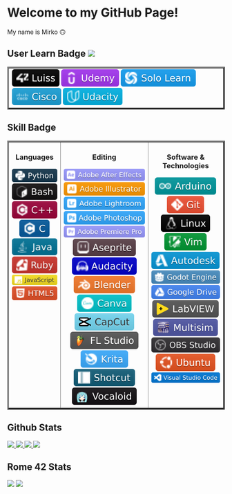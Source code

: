 # Welcome to my GitHub Page! 
<div valign="center">
	My name is Mirko 🙃
</div>

## User Learn Badge                                      ![](https://github.com/MirkokriM/giffs/blob/main/giffes/giphy.gif)
<table border = 3 <table><tr><td valign="top" width="33%">

<div align="left"> 
	<img src="badges/_userlearning/42_Luiss.svg"/>
	<img src="badges/_userlearning/Udemy.svg"/>
	<img src="badges/_userlearning/Solo_Learn.svg"/>
	<img src="badges/_userlearning/Cisco.svg"/>
	<img src="badges/_userlearning/Udacity.svg"/>
</div>

</td></tr></table>

## Skill Badge
<table border = 3 <table><tr><td valign="top" align="center" width="20%">


### Languages
<div align="center">
	<img src="badges/Languages/Python.svg"/>
	<img src="badges/Languages/Bash.svg"/>
	<img src="badges/Languages/C++.svg"/>
	<img src="badges/Languages/C.svg"/>
	<img src="badges/Languages/Java.svg"/>
	<img src="badges/Languages/Ruby.svg"/>
	<img src="badges/Languages/JavaScript.svg"/>
	<img src="badges/Languages/HTML5.svg"/>
	
</div>

</td><td valign="top" align="center" width="35%">

### Editing
<div align="center">
	<img src="badges/Editing/Adobe_After_Effects.svg"/>
	<img src="badges/Editing/Adobe_Illustrator.svg"/>
	<img src="badges/Editing/Adobe_Lightroom.svg"/>
	<img src="badges/Editing/Adobe_Photoshop.svg"/>
	<img src="badges/Editing/Adobe_Premiere_Pro.svg"/>
	<img src="badges/Editing/Aseprite.svg"/>
	<img src="badges/Editing/Audacity.svg"/>
	<img src="badges/Editing/Blender.svg"/>
	<img src="badges/Editing/Canva.svg"/>
	<img src="badges/Editing/CapCut.svg"/>
	<img src="badges/Editing/FL_Studio.svg"/>
	<img src="badges/Editing/Krita.svg"/>
	<img src="badges/Editing/Shotcut.svg"/>
	<img src="badges/Editing/Vocaloid.svg"/>
	
</div>
	
</td><td valign="top" align="center" width="30%">

### Software & Technologies
<div align="center">
	<img src="badges/Software _&_technologies/Arduino.svg"/>
	<img src="badges/Software _&_technologies/Git.svg"/>
	<img src="badges/Software _&_technologies/Linux.svg"/>
	<img src="badges/Software _&_technologies/Vim.svg"/>
	<img src="badges/Software _&_technologies/Autodesk.svg"/>
	<img src="badges/Software _&_technologies/Godot_Engine.svg"/>
	<img src="badges/Software _&_technologies/Google_Drive.svg"/>
	<img src="badges/Software _&_technologies/LabVIEW.svg"/>
	<img src="badges/Software _&_technologies/Multisim.svg"/>
	<img src="badges/Software _&_technologies/OBS_Studio.svg"/>
	<img src="badges/Software _&_technologies/Ubuntu.svg"/>
	<img src="badges/Software _&_technologies/Visual_Studio_Code.svg"/>
</div>

</td></tr></table>

## Github Stats
<tr>
<td>
	<a href="https://github.com/MirkokriM">
		<img src="https://github-readme-stats-sigma-five.vercel.app/api?username=MirkokriM&show_icons=true&count_private=true&hide_border=true&bg_color=30,0cbadf,b650bf&title_color=ffffff&text_color=ffffff&icon_color=ffffff" height="50%" >
	</a> 
</td>
<td>
	<a href="https://github.com/MirkokriM?tab=repositories">
		<img src="https://github-readme-stats-sigma-five.vercel.app/api/top-langs/?username=MirkokriM&theme=gruvbox&langs_count=10&bg_color=10,b650bf,0cbadf&title_color=ffffff&text_color=ffffff&hide=contribs,prs&cache_seconds=86400&hide_border=TRUE" width="28%" >
	</a>
	<a href="https://github.com/MirkokriM/42_Common_Core">
                <img src="https://github-readme-stats.vercel.app/api/pin/?username=MirkokriM&repo=42_Common_Core&langs_count=10&bg_color=10,b650bf,0cbadf&title_color=ffffff&text_color=ffffff&icon_color=ffffff&hide=contribs,prs&cache_seconds=86400&hide_border=TRUE" width="49%" />
	</a>
	<a href="https://github.com/MirkokriM/My_Piscine">
                <img src="https://github-readme-stats.vercel.app/api/pin/?username=MirkokriM&repo=My_Piscine&hide_border=TRUE&bg_color=10,b650bf,0cbadf&title_color=ffffff&text_color=ffffff&icon_color=ffffff&hide=contribs,prs&cache_seconds=86400" width="49%" />
	</a>
</td>
</tr>

## Rome 42 Stats

<div>
	<img src= "https://badge42.vercel.app/api/v2/cldu2s4nx00440gl8a0gi877d/stats?cursusId=21&coalitionId=124">
	<img src= "https://badge42.vercel.app/api/v2/cldu2s4nx00440gl8a0gi877d/stats?cursusId=9&coalitionId=170">
</div>
	
